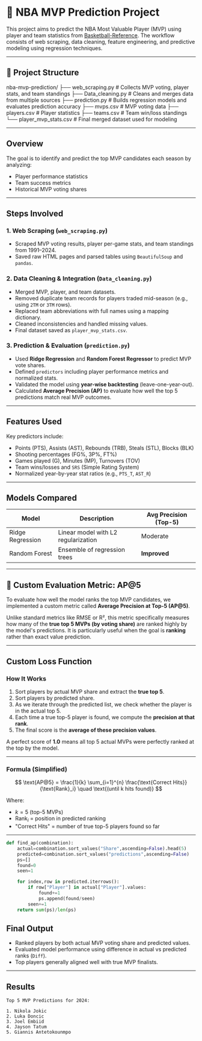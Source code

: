 # 🏀 NBA MVP Prediction Project

This project aims to predict the NBA Most Valuable Player (MVP) using player and team statistics from [Basketball-Reference](https://www.basketball-reference.com/). The workflow consists of web scraping, data cleaning, feature engineering, and predictive modeling using regression techniques.

---

## 📁 Project Structure
nba-mvp-prediction/
├── web_scraping.py # Collects MVP voting, player stats, and team standings
├── Data_cleaning.py # Cleans and merges data from multiple sources
├── prediction.py # Builds regression models and evaluates prediction accuracy
├── mvps.csv # MVP voting data
├── players.csv # Player statistics
├── teams.csv # Team win/loss standings
└── player_mvp_stats.csv # Final merged dataset used for modeling

---

## Overview

The goal is to identify and predict the top MVP candidates each season by analyzing:

- Player performance statistics
- Team success metrics
- Historical MVP voting shares

---

## Steps Involved

### 1. Web Scraping (`web_scraping.py`)
- Scraped MVP voting results, player per-game stats, and team standings from 1991–2024.
- Saved raw HTML pages and parsed tables using `BeautifulSoup` and `pandas`.

### 2. Data Cleaning & Integration (`Data_cleaning.py`)
- Merged MVP, player, and team datasets.
- Removed duplicate team records for players traded mid-season (e.g., using `2TM` or `3TM` rows).
- Replaced team abbreviations with full names using a mapping dictionary.
- Cleaned inconsistencies and handled missing values.
- Final dataset saved as `player_mvp_stats.csv`.

### 3. Prediction & Evaluation (`prediction.py`)
- Used **Ridge Regression** and **Random Forest Regressor** to predict MVP vote shares.
- Defined `predictors` including player performance metrics and normalized stats.
- Validated the model using **year-wise backtesting** (leave-one-year-out).
- Calculated **Average Precision (AP)** to evaluate how well the top 5 predictions match real MVP outcomes.

---

## Features Used

Key predictors include:
- Points (PTS), Assists (AST), Rebounds (TRB), Steals (STL), Blocks (BLK)
- Shooting percentages (FG%, 3P%, FT%)
- Games played (G), Minutes (MP), Turnovers (TOV)
- Team wins/losses and `SRS` (Simple Rating System)
- Normalized year-by-year stat ratios (e.g., `PTS_T`, `AST_R`)

---

## Models Compared

| Model                 | Description                         | Avg Precision (Top-5) |
|----------------------|-------------------------------------|------------------------|
| Ridge Regression     | Linear model with L2 regularization | Moderate               |
| Random Forest        | Ensemble of regression trees        | **Improved**           |

---
## 🧪 Custom Evaluation Metric: AP@5

To evaluate how well the model ranks the top MVP candidates, we implemented a custom metric called **Average Precision at Top-5 (AP@5)**.

Unlike standard metrics like RMSE or R², this metric specifically measures how many of the **true top 5 MVPs (by voting share)** are ranked highly by the model's predictions. It is particularly useful when the goal is **ranking** rather than exact value prediction.

---
## Custom Loss Function
### How It Works

1. Sort players by actual MVP share and extract the **true top 5**.
2. Sort players by predicted share.
3. As we iterate through the predicted list, we check whether the player is in the actual top 5.
4. Each time a true top-5 player is found, we compute the **precision at that rank**.
5. The final score is the **average of these precision values**.

A perfect score of **1.0** means all top 5 actual MVPs were perfectly ranked at the top by the model.

---

### Formula (Simplified)

$$
\text{AP@5} = \frac{1}{k} \sum_{i=1}^{n} \frac{\text{Correct Hits}}{\text{Rank}_i} \quad \text{(until k hits found)}
$$

Where:

- $k = 5$ (top-5 MVPs)  
- $\text{Rank}_i$ = position in predicted ranking  
- "Correct Hits" = number of true top-5 players found so far  

---

```python
def find_ap(combination):
    actual=combination.sort_values("Share",ascending=False).head(5)
    predicted=combination.sort_values("predictions",ascending=False)
    ps=[]
    found=0
    seen=1

    for index,row in predicted.iterrows():
        if row["Player"] in actual["Player"].values:
            found+=1
            ps.append(found/seen)
        seen+=1
    return sum(ps)/len(ps)

```

## Final Output

- Ranked players by both actual MVP voting share and predicted values.
- Evaluated model performance using difference in actual vs predicted ranks (`Diff`).
- Top players generally aligned well with true MVP finalists.

---

## Results

```text
Top 5 MVP Predictions for 2024:

1. Nikola Jokic
2. Luka Doncic
3. Joel Embiid
4. Jayson Tatum
5. Giannis Antetokounmpo
